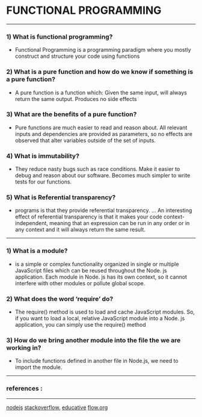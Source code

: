 # FUNCTIONAL PROGRAMMING

---

### 1) What is functional programming?
- Functional Programming is a programming paradigm where you mostly construct and structure your code using functions

### 2) What is a pure function and how do we know if something is a pure function?
- A pure function is a function which: Given the same input, will always return the same output. Produces no side effects

### 3) What are the benefits of a pure function?
- Pure functions are much easier to read and reason about. All relevant inputs and dependencies are provided as parameters, so no effects are observed that alter variables outside of the set of inputs.



    
 
### 4) What is immutability?
- They reduce nasty bugs such as race conditions. Make it easier to debug and reason about our software. Becomes much simpler to write tests for our functions.






### 5)  What is Referential transparency?

-   programs is that they provide referential transparency. ... An interesting effect of referential transparency is that it makes your code context-independent, meaning that an expression can be run in any order or in any context and it will always return the same result.

---


### 1) What is a module?
- is a simple or complex functionality organized in single or multiple JavaScript files which can be reused throughout the Node. js application. Each module in Node. js has its own context, so it cannot interfere with other modules or pollute global scope.

 

 
### 2) What does the word ‘require’ do?
- The require() method is used to load and cache JavaScript modules. So, if you want to load a local, relative JavaScript module into a Node. js application, you can simply use the require() method

### 3) How do we bring another module into the file the we are working in?

- To include functions defined in another file in Node.js, we need to import the module.



---
### references :
---
[nodejs](https://nodejs.dev/learn)
[stackoverflow.](https://stackoverflow.com)
[educative](https://www.educative.io)
[flow.org](https://flow.org/en/docs/react/components/)  